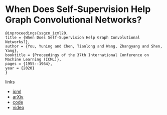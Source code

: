 # When Does Self-Supervision Help Graph Convolutional Networks?

```
@inproceedings{ssgcn_icml20,
title = {When Does Self-Supervision Help Graph Convolutional Networks?},
author = {You, Yuning and Chen, Tianlong and Wang, Zhangyang and Shen, Yang},
booktitle = {Proceedings of the 37th International Conference on Machine Learning (ICML)},
pages = {1955--1964},
year = {2020}
}
```

links
- [icml](https://proceedings.icml.cc/book/3423.pdf)
- [arXiv](https://arxiv.org/abs/2006.09136)
- [code](https://github.com/Shen-Lab/SS-GCNs)
- [video](https://slideslive.com/38927677)
